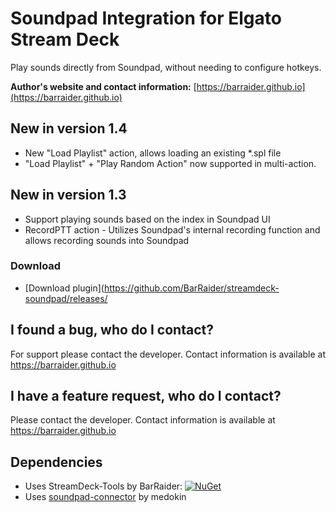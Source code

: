 # Soundpad Integration for Elgato Stream Deck

Play sounds directly from Soundpad, without needing to configure hotkeys.

**Author's website and contact information:** [https://barraider.github.io](https://barraider.github.io)

## New in version 1.4
* New "Load Playlist" action, allows loading an existing *.spl file
* "Load Playlist" + "Play Random Action" now supported in multi-action.


## New in version 1.3
* Support playing sounds based on the index in Soundpad UI
* RecordPTT action - Utilizes Soundpad's internal recording function and allows recording sounds into Soundpad

### Download

* [Download plugin](https://github.com/BarRaider/streamdeck-soundpad/releases/

## I found a bug, who do I contact?
For support please contact the developer. Contact information is available at https://barraider.github.io

## I have a feature request, who do I contact?
Please contact the developer. Contact information is available at https://barraider.github.io

## Dependencies
* Uses StreamDeck-Tools by BarRaider: [![NuGet](https://img.shields.io/nuget/v/streamdeck-tools.svg?style=flat)](https://www.nuget.org/packages/streamdeck-tools)
* Uses [soundpad-connector](https://github.com/medokin/soundpad-connector) by medokin
